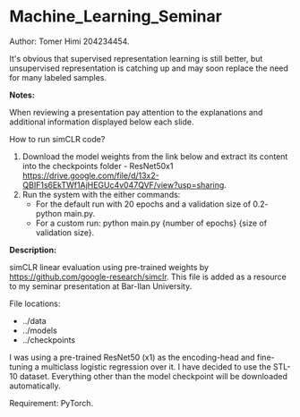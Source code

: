 # Machine_Learning_Seminar

Author: Tomer Himi 204234454.

It's obvious that supervised representation learning is still better, but unsupervised representation is catching up and may soon replace the need for many labeled samples.

**Notes:**

When reviewing a presentation pay attention to the explanations and additional information displayed below each slide.

How to run simCLR code?
1. Download the model weights from the link below and extract its content into the checkpoints folder - ResNet50x1 https://drive.google.com/file/d/13x2-QBIF1s6EkTWf1AjHEGUc4v047QVF/view?usp=sharing.
2. Run the system with the either commands:
    - For the default run with 20 epochs and a validation size of 0.2- python main.py.
    - For a custom run: python main.py {number of epochs} {size of validation size}.

**Description:**

simCLR linear evaluation using pre-trained weights by https://github.com/google-research/simclr. This file is added as a resource to my seminar presentation at Bar-Ilan University. 

File locations:
- ../data
- ../models
- ../checkpoints

I was using a pre-trained ResNet50 (x1) as the encoding-head and fine-tuning a multiclass logistic regression over it.
I have decided to use the STL-10 dataset. Everything other than the model checkpoint will be downloaded automatically.

Requirement: PyTorch.
